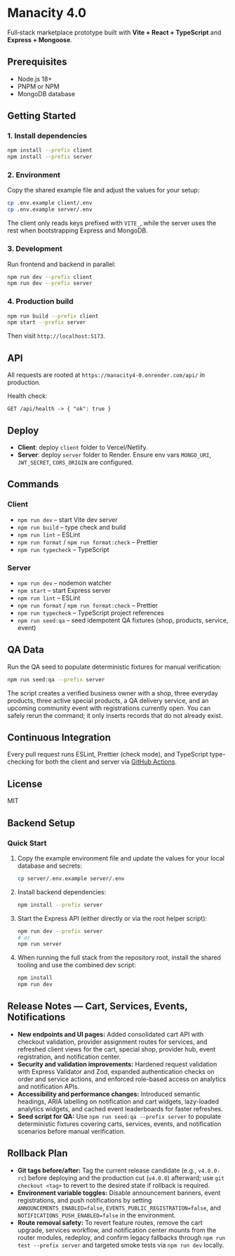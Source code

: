 # Manacity 4.0

Full‑stack marketplace prototype built with **Vite + React + TypeScript** and **Express + Mongoose**.

## Prerequisites
- Node.js 18+
- PNPM or NPM
- MongoDB database

## Getting Started

### 1. Install dependencies
```bash
npm install --prefix client
npm install --prefix server
```

### 2. Environment
Copy the shared example file and adjust the values for your setup:

```bash
cp .env.example client/.env
cp .env.example server/.env
```

The client only reads keys prefixed with `VITE_`, while the server uses the rest when bootstrapping Express and MongoDB.

### 3. Development
Run frontend and backend in parallel:
```bash
npm run dev --prefix client
npm run dev --prefix server
```

### 4. Production build
```bash
npm run build --prefix client
npm start --prefix server
```
Then visit `http://localhost:5173`.

## API
All requests are rooted at `https://manacity4-0.onrender.com/api/` in production.

Health check:
```
GET /api/health -> { "ok": true }
```

## Deploy
- **Client**: deploy `client` folder to Vercel/Netlify.
- **Server**: deploy `server` folder to Render. Ensure env vars `MONGO_URI`, `JWT_SECRET`, `CORS_ORIGIN` are configured.

## Commands
### Client
- `npm run dev` – start Vite dev server
- `npm run build` – type check and build
- `npm run lint` – ESLint
- `npm run format` / `npm run format:check` – Prettier
- `npm run typecheck` – TypeScript

### Server
- `npm run dev` – nodemon watcher
- `npm start` – start Express server
- `npm run lint` – ESLint
- `npm run format` / `npm run format:check` – Prettier
- `npm run typecheck` – TypeScript project references
- `npm run seed:qa` – seed idempotent QA fixtures (shop, products, service, event)

## QA Data

Run the QA seed to populate deterministic fixtures for manual verification:

```bash
npm run seed:qa --prefix server
```

The script creates a verified business owner with a shop, three everyday products, three active special products, a QA delivery service, and an upcoming community event with registrations currently open. You can safely rerun the command; it only inserts records that do not already exist.

## Continuous Integration
Every pull request runs ESLint, Prettier (check mode), and TypeScript type-checking for both the client and server via [GitHub Actions](.github/workflows/ci.yml).

## License
MIT

## Backend Setup

### Quick Start
1. Copy the example environment file and update the values for your local database and secrets:
   ```bash
   cp server/.env.example server/.env
   ```
2. Install backend dependencies:
   ```bash
   npm install --prefix server
   ```
3. Start the Express API (either directly or via the root helper script):
   ```bash
   npm run dev --prefix server
   # or
   npm run server
   ```
4. When running the full stack from the repository root, install the shared tooling and use the combined dev script:
   ```bash
   npm install
   npm run dev
   ```

## Release Notes — Cart, Services, Events, Notifications
- **New endpoints and UI pages:** Added consolidated cart API with checkout validation, provider assignment routes for services, and refreshed client views for the cart, special shop, provider hub, event registration, and notification center.
- **Security and validation improvements:** Hardened request validation with Express Validator and Zod, expanded authentication checks on order and service actions, and enforced role-based access on analytics and notification APIs.
- **Accessibility and performance changes:** Introduced semantic headings, ARIA labelling on notification and cart widgets, lazy-loaded analytics widgets, and cached event leaderboards for faster refreshes.
- **Seed script for QA:** Use `npm run seed:qa --prefix server` to populate deterministic fixtures covering carts, services, events, and notification scenarios before manual verification.

## Rollback Plan
- **Git tags before/after:** Tag the current release candidate (e.g., `v4.0.0-rc`) before deploying and the production cut (`v4.0.0`) afterward; use `git checkout <tag>` to revert to the desired state if rollback is required.
- **Environment variable toggles:** Disable announcement banners, event registrations, and push notifications by setting `ANNOUNCEMENTS_ENABLED=false`, `EVENTS_PUBLIC_REGISTRATION=false`, and `NOTIFICATIONS_PUSH_ENABLED=false` in the environment.
- **Route removal safety:** To revert feature routes, remove the cart upgrade, services workflow, and notification center mounts from the router modules, redeploy, and confirm legacy fallbacks through `npm run test --prefix server` and targeted smoke tests via `npm run dev` locally.
